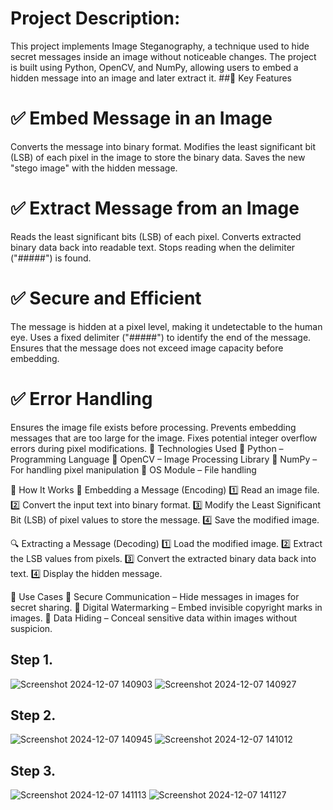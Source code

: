 # Project Description:
This project implements Image Steganography, a technique used to hide secret messages inside an image without noticeable changes. The project is built using Python, OpenCV, and NumPy, allowing users to embed a hidden message into an image and later extract it.
##🔹 Key Features
# ✅ Embed Message in an Image

Converts the message into binary format.
Modifies the least significant bit (LSB) of each pixel in the image to store the binary data.
Saves the new "stego image" with the hidden message.
# ✅ Extract Message from an Image

Reads the least significant bits (LSB) of each pixel.
Converts extracted binary data back into readable text.
Stops reading when the delimiter ("#####") is found.
# ✅ Secure and Efficient

The message is hidden at a pixel level, making it undetectable to the human eye.
Uses a fixed delimiter ("#####") to identify the end of the message.
Ensures that the message does not exceed image capacity before embedding.
# ✅ Error Handling

Ensures the image file exists before processing.
Prevents embedding messages that are too large for the image.
Fixes potential integer overflow errors during pixel modifications.
🔹 Technologies Used
🔹 Python – Programming Language
🔹 OpenCV – Image Processing Library
🔹 NumPy – For handling pixel manipulation
🔹 OS Module – File handling

🔹 How It Works
📝 Embedding a Message (Encoding)
1️⃣ Read an image file.
2️⃣ Convert the input text into binary format.
3️⃣ Modify the Least Significant Bit (LSB) of pixel values to store the message.
4️⃣ Save the modified image.

🔍 Extracting a Message (Decoding)
1️⃣ Load the modified image.
2️⃣ Extract the LSB values from pixels.
3️⃣ Convert the extracted binary data back into text.
4️⃣ Display the hidden message.

🔹 Use Cases
🔐 Secure Communication – Hide messages in images for secret sharing.
🎨 Digital Watermarking – Embed invisible copyright marks in images.
📁 Data Hiding – Conceal sensitive data within images without suspicion.
## Step 1.
![Screenshot 2024-12-07 140903](https://github.com/user-attachments/assets/cef5946c-131a-426f-a361-8a71201ceb73)
![Screenshot 2024-12-07 140927](https://github.com/user-attachments/assets/4eea7be3-b569-42ea-89d6-1233dbca5a35)
## Step 2.
![Screenshot 2024-12-07 140945](https://github.com/user-attachments/assets/442eed2d-8933-47d9-a54d-7a460835ffd1)
![Screenshot 2024-12-07 141012](https://github.com/user-attachments/assets/4619351b-a98c-4f57-aa6b-34a252566c2c)
## Step 3.
![Screenshot 2024-12-07 141113](https://github.com/user-attachments/assets/1f65cf84-cd18-49f2-9153-d9a3650dd776)
![Screenshot 2024-12-07 141127](https://github.com/user-attachments/assets/e7d779e2-4594-4549-a6aa-f7c03a43aca1)
